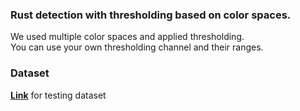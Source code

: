 ### Rust detection with thresholding based on color spaces.

We used multiple color spaces and applied thresholding. <br>
You can use your own thresholding channel and their ranges.

### Dataset
[**Link**](https://drive.google.com/file/d/1a0-uZvADu6q3S6FUCgb8I-AagqVK4Dj7/view?usp=sharing) for testing dataset
